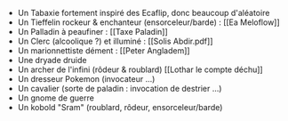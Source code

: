 - Un Tabaxie fortement inspiré des Ecaflip, donc beaucoup d'aléatoire
- Un Tieffelin rockeur & enchanteur (ensorceleur/barde) : [[Ea Meloflow]]
- Un Palladin à peaufiner : [[Taxe Paladin]]
- Un Clerc (alcoolique ?) et illuminé : [[Solis Abdir.pdf]]
- Un marionnettiste dément : [[Peter Angladem]]
- Une dryade druide
- Un archer de l'infini (rôdeur & roublard) [[Lothar le compte déchu]]
- Un dresseur Pokemon (invocateur ...)
- Un cavalier (sorte de paladin : invocation de destrier ...)
- Un gnome de guerre
- Un kobold "Sram" (roublard, rôdeur, ensorceleur/barde)